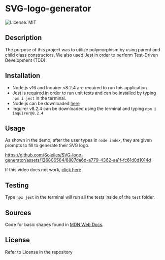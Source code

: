# SVG-logo-generator

![License: MIT](https://img.shields.io/badge/License-MIT-yellow.svg)

## Description

The purpose of this project was to utilize polymorphism by using parent and child class constructors. We also used Jest in order to perform Test-Driven Development (TDD).

## Installation

- Node.js v16 and Inquirer v8.2.4 are required to run this application
- Jest is required in order to run unit tests and can be installed by typing `npm i jest` in the terminal.
- Node.js can be downloaded [here](https://nodejs.org/en)
- Inquirer v8.2.4 can be downloaded using the terminal and typing `npm i inquirer@8.2.4`

## Usage

As shown in the demo, after the user types in `node index`, they are given prompts to fill to generate their SVG logo.


https://github.com/Soleiles/SVG-logo-generator/assets/126806504/8887da6d-a779-4362-aa1f-fc61d0d1014d


If this video does not work, [click here](https://drive.google.com/file/d/1HXAiMVXq6CSVsg5QZ0ALAY2C2ou15huf/view?usp=sharing)

## Testing

Type `npx jest` in the terminal will run all the tests inside of the `test` folder.

## Sources

Code for basic shapes found in [MDN Web Docs](https://developer.mozilla.org/en-US/docs/Web/SVG/Tutorial/Basic_Shapes).

## License

Refer to License in the repository

